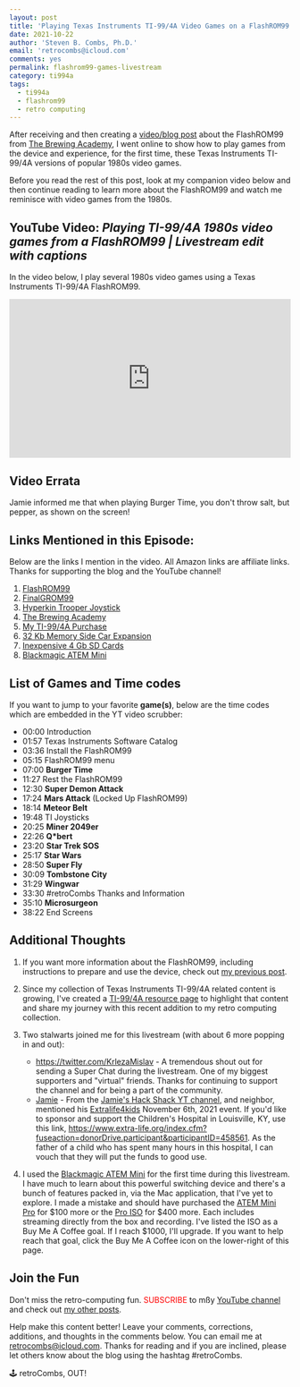 ```yaml
---
layout: post
title: 'Playing Texas Instruments TI-99/4A Video Games on a FlashROM99'
date: 2021-10-22
author: 'Steven B. Combs, Ph.D.'
email: 'retrocombs@icloud.com'
comments: yes
permalink: flashrom99-games-livestream
category: ti994a
tags:
  - ti994a
  - flashrom99
  - retro computing
---
```


After receiving and then creating a [video/blog post](https://www.stevencombs.com/flashrom99) about the FlashROM99 from [The Brewing Academy](https://thebrewingacademy.com), I went online to show how to play games from the device and experience, for the first time, these Texas Instruments TI-99/4A versions of popular 1980s video games.

Before you read the rest of this post, look at my companion video below and then continue reading to learn more about the FlashROM99 and watch me reminisce with video games from the 1980s.

## YouTube Video: _‌Playing TI-99/4A 1980s video games from a FlashROM99 | Livestream edit with captions_

In the video below, I play several 1980s video games using a Texas Instruments TI-99/4A FlashROM99.

<div style="position:relative;padding-top:56.25%;"><p><iframe src="https://www.youtube.com/embed/jOO4n3F5MJQ" frameborder="0" allowfullscreen="true" mozallowfullscreen="true" webkitallowfullscreen="true" style="position:absolute;top:0;left:0;width:100%;height:100%;"></iframe></p></div>

## Video Errata

Jamie informed me that when playing Burger Time, you don't throw salt, but pepper, as shown on the screen!

## Links Mentioned in this Episode:

Below are the links I mention in the video. All Amazon links are affiliate links. Thanks for supporting the blog and the YouTube channel!

1. [FlashROM99](https://endlos99.github.io/flashrom99/)
2. [FinalGROM99](https://endlos99.github.io/finalgrom99/)
3. [Hyperkin Trooper Joystick](https://amzn.to/3l1CHXj)
3. [The Brewing Academy](https://thebrewingacademy.com)
3. [My TI-99/4A Purchase](https://www.stevencombs.com/first-ti994a)
4. [32 Kb Memory Side Car Expansion](https://thebrewingacademy.com/products/ti-99-4a-32k-external-expansion)
5. [Inexpensive 4 Gb SD Cards](https://amzn.to/3DJxDxp)
6. [Blackmagic ATEM Mini](https://amzn.to/3iN4r0p)

## List of Games and Time codes

If you want to jump to your favorite **game(s)**, below are the time codes which are embedded in the YT video scrubber:

* 00:00 Introduction
* 01:57 Texas Instruments Software Catalog
* 03:36 Install the FlashROM99
* 05:15 FlashROM99 menu
* 07:00 **Burger Time**
* 11:27 Rest the FlashROM99
* 12:30 **Super Demon Attack**
* 17:24 **Mars Attack** (Locked Up FlashROM99)
* 18:14 **Meteor Belt**
* 19:48 TI Joysticks
* 20:25 **Miner 2049er**
* 22:26 **Q*bert**
* 23:20 **Star Trek SOS**
* 25:17 **Star Wars**
* 28:50 **Super Fly**
* 30:09 **Tombstone City**
* 31:29 **Wingwar**
* 33:30 #retroCombs Thanks and Information
* 35:10 **Microsurgeon**
* 38:22 End Screens

## Additional Thoughts

1. If you want more information about the FlashROM99, including instructions to prepare and use the device, check out [my previous post](https://www.stevencombs.com/flashrom99).
2. Since my collection of Texas Instruments TI-99/4A related content is growing, I've created a [TI-99/4A resource page](https://www.stevencombs.com/ti994a) to highlight that content and share my journey with this recent addition to my retro computing collection.
3. Two stalwarts joined me for this livestream (with about 6 more popping in and out):

   - https://twitter.com/KrlezaMislav - A tremendous shout out for sending a Super Chat during the livestream. One of my biggest supporters and "virtual" friends. Thanks for continuing to support the channel and for being a part of the community.
   - [Jamie](https://twitter.com/slofunk) - From the [Jamie's Hack Shack YT channel](https://www.youtube.com/channel/UC-otrG2r_FluXkR8lUYWdPg), and neighbor, mentioned his [Extralife4kids](https://www.extra-life.org) November 6th, 2021 event. If you'd like to sponsor and support the Children's Hospital in Louisville, KY, use this link, <https://www.extra-life.org/index.cfm?fuseaction=donorDrive.participant&participantID=458561>. As the father of a child who has spent many hours in this hospital, I can vouch that they will put the funds to good use.

4. I used the [Blackmagic ATEM Mini](https://amzn.to/3iN4r0p) for the first time during this livestream. I have much to learn about this powerful switching device and there's a bunch of features packed in, via the Mac application, that I've yet to explore. I made a mistake and should have purchased the [ATEM Mini Pro](https://amzn.to/3avLFG5) for $100 more or the [Pro ISO](https://amzn.to/3oPdIJk) for $400 more. Each includes streaming directly from the box and recording. I've listed the ISO as a Buy Me A Coffee goal. If I reach $1000, I'll upgrade. If you want to help reach that goal, click the Buy Me A Coffee icon on the lower-right of this page.

## Join the Fun

Don't miss the retro-computing fun. <font color="red">SUBSCRIBE</font> to mßy [YouTube channel](https://www.youtube.com/stevencombs) and check out [my other posts](https://www.stevencombs.com).

Help make this content better! Leave your comments, corrections, additions, and thoughts in the comments below. You can email me at [retrocombs@icloud.com](mailto:retrocombs@icloud.com). Thanks for reading and if you are inclined, please let others know about the blog using the hashtag #retroCombs.

🕹️ retroCombs, OUT!
